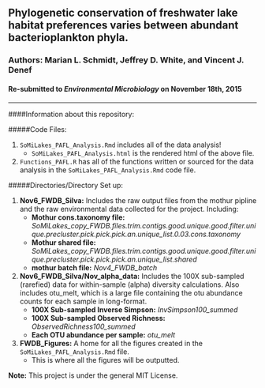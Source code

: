 ## Phylogenetic conservation of freshwater lake habitat preferences varies between abundant bacterioplankton phyla.

###  **Authors:** Marian L. Schmidt, Jeffrey D. White, and Vincent J. Denef  



#### Re-submitted to _Environmental Microbiology_ on November 18th, 2015  

**********


####Information about this repository:  

#####Code Files:
1. `SoMiLakes_PAFL_Analysis.Rmd` includes all of the data analysis!  
      - `SoMiLakes_PAFL_Analysis.html` is the rendered html of the above file.
2. `Functions_PAFL.R` has all of the functions written or sourced for the data analysis in the `SoMiLakes_PAFL_Analysis.Rmd` code file.  


#####Directories/Directory Set up:
1. **Nov6_FWDB_Silva:**  Includes the raw output files from the mothur pipline and the raw environmental data collected for the project.  Including: 
    -  **Mothur cons.taxonomy file:**  *SoMiLakes_copy_FWDB.files.trim.contigs.good.unique.good.filter.unique.precluster.pick.pick.pick.an.unique_list.0.03.cons.taxonomy*  
    -  **Mothur shared file:**  *SoMiLakes_copy_FWDB.files.trim.contigs.good.unique.good.filter.unique.precluster.pick.pick.pick.an.unique_list.shared*  
    -  **mothur batch file:**  *Nov4_FWDB_batch*  
2. **Nov6_FWDB_Silva/Nov_alpha_data:**  Includes the 100X sub-sampled (rarefied) data for within-sample (alpha) diversity calculations.  Also includes otu_melt, which is a large file containing the otu abundance counts for each sample in long-format.  
    -  **100X Sub-sampled Inverse Simpson:** *InvSimpson100_summed*  
    -  **100X Sub-sampled Observed Richness:** *ObservedRichness100_summed*  
    -  **Each OTU abundance per sample:** *otu_melt*
3. **FWDB_Figures:**  A home for all the figures created in the `SoMiLakes_PAFL_Analysis.Rmd` file.  
    - This is where all the figures will be outputted.



**Note:**  This project is under the general MIT License.
